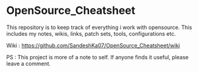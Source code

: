 # OpenSource_Cheatsheet
This repository is to keep track of everything i work with opensource. This includes my notes, wikis, links, patch sets, tools, configurations etc. 

Wiki : https://github.com/SandeshKa07/OpenSource_Cheatsheet/wiki

PS : This project is more of a note to self. If anyone finds it useful, please leave a comment.
